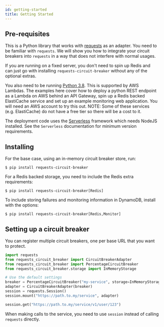 ```yaml
---
id: getting-started
title: Getting Started
---
```


## Pre-requisites

This is a Python library that works with [requests](https://pypi.org/project/requests/) as an adapter. You
need to be familiar with `requests`. We will show you how to integrate your circuit breakers into `requests` in 
a way that does not interfere with normal usages.

If you are running on a fixed server, you don't need to spin up Redis and can just go with installing 
`requests-circuit-breaker` without any of the optional extras.

You also need to be running [Python 3.8](https://docs.python.org/3/whatsnew/3.8.html). This is supported by AWS 
Lambdas. The examples here cover how to deploy a python REST endpoint as a Lambda on AWS behind an API Gateway,
spin up a Redis backed ElastiCache service and set up an example monitoring web application. You will need an
AWS account to try this out. NOTE: Some of these services (e.g. ElastiCache) do not have a free tier so there will
be a cost to it. 

The deployment code uses the [Serverless](https://serverless.com) framework which needs NodeJS installed. See the
`Serverless` documentation for minimum version requirements.

## Installing

For the base case, using an in-memory circuit breaker store, run:

```shell script
$ pip install requests-circuit-breaker
```

For a Redis backed storage, you need to include the Redis extra requirements:

```shell script
$ pip install requests-circuit-breaker[Redis]
```

To include storing failures and monitoring information in DynamoDB, install with the options:

```shell script
$ pip install requests-circuit-breaker[Redis,Monitor]
```

## Setting up a circuit breaker

You can register multiple circuit breakers, one per base URL that you want to protect. 

```python
import requests
from requests_circuit_breaker import CircuitBreakerAdapter
from requests_circuit_breaker import PercentageCircuitBreaker
from requests_circuit_breaker.storage import InMemoryStorage

# Use the default settings
breaker = PercentageCircuitBreaker("my-service", storage=InMemoryStorage())
adapter = CircuitBreakerAdapter(breaker)
session = requests.Session()
session.mount("https://path.to.my/service", adapter)

session.get("https://path.to.my/service/v1/user/123")
```

When making calls to the service, you need to use `session` instead of calling `requests` directly.